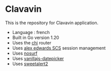 # Clavavin

This is the repository for Clavavin application.

- Language : french
- Built in Go version 1.20
- Uses the [chi](github.com/go-chi/chi/v5) router
- Uses [alex edwards SCS](github.com/alexedwards/scs/v2) session management
- Uses [nosurf](github.com/justinas/nosurf)
- Uses [vanillajs-datepicker](https://mymth.github.io/vanillajs-datepicker/#/)
- Uses [sweetalert2](https://sweetalert2.github.io/)
